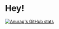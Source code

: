 # Hey!

[![Anurag's GitHub stats](https://github-readme-stats.vercel.app/api?username=diegorezm&theme=synthwave&show_icons=true)](https://github.com/anuraghazra/github-readme-stats)
